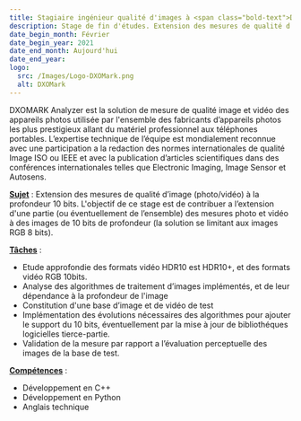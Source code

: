 ```yaml
---
title: Stagiaire ingénieur qualité d'images à <span class="bold-text">DXOMark</span>, Boulogne-Billancourt, France
description: Stage de fin d'études. Extension des mesures de qualité d’image (photo/vidéo) à la profondeur 10 bits.
date_begin_month: Février
date_begin_year: 2021
date_end_month: Aujourd'hui
date_end_year:
logo:
  src: /Images/Logo-DXOMark.png
  alt: DXOMark
---
```


DXOMARK Analyzer est la solution de mesure de qualité image et vidéo des appareils photos utilisée par l'ensemble des fabricants d’appareils photos les plus prestigieux allant du matériel professionnel aux téléphones portables. L’expertise technique de l’équipe est mondialement reconnue avec une participation a la redaction des normes internationales de qualité Image ISO ou IEEE et avec la publication d’articles scientifiques dans des conférences internationales telles que Electronic Imaging, Image Sensor et Autosens.

<ins>**Sujet**</ins> : Extension des mesures de qualité d’image (photo/vidéo) à la profondeur 10 bits. L'objectif de ce stage est de contribuer a l’extension d'une partie (ou éventuellement de l’ensemble) des mesures photo et vidéo à des images de 10 bits de profondeur (la solution se limitant aux images RGB 8 bits).

<ins>**Tâches**</ins> :

- Etude approfondie des formats vidéo HDR10 est HDR10+, et des formats vidéo RGB 10bits.
- Analyse des algorithmes de traitement d’images implémentés, et de leur dépendance à la profondeur de l'image
- Constitution d'une base d’image et de vidéo de test
- Implémentation des évolutions nécessaires des algorithmes pour ajouter le support du 10 bits, éventuellement par la mise à jour de bibliothéques logicielles tierce-partie.
- Validation de la mesure par rapport a l’évaluation perceptuelle des images de la base de test.

<ins>**Compétences**</ins> :

- Développement en C++
- Développement en Python
- Anglais technique
